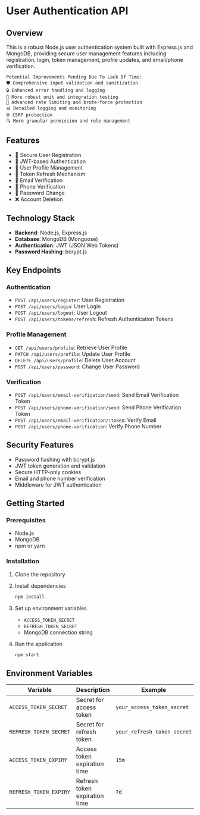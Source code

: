 # User Authentication API

## Overview

This is a robust Node.js user authentication system built with Express.js and MongoDB, providing secure user management features including registration, login, token management, profile updates, and email/phone verification.

```
Potential Improvements Pending Due To Lack Of Time:
🛡️ Comprehensive input validation and sanitization
🔒 Enhanced error handling and logging
🧪 More robust unit and integration testing
🔐 Advanced rate limiting and brute-force protection
📊 Detailed logging and monitoring
🌐 CSRF protection
🔍 More granular permission and role management
```

## Features

- 🔐 Secure User Registration
- 🔑 JWT-based Authentication
- 📝 User Profile Management
- 🔄 Token Refresh Mechanism
- 📧 Email Verification
- 📱 Phone Verification
- 🔐 Password Change
- ❌ Account Deletion

## Technology Stack

- **Backend**: Node.js, Express.js
- **Database**: MongoDB (Mongoose)
- **Authentication**: JWT (JSON Web Tokens)
- **Password Hashing**: bcrypt.js

## Key Endpoints

### Authentication
- `POST /api/users/register`: User Registration
- `POST /api/users/login`: User Login
- `POST /api/users/logout`: User Logout
- `POST /api/users/tokens/refresh`: Refresh Authentication Tokens

### Profile Management
- `GET /api/users/profile`: Retrieve User Profile
- `PATCH /api/users/profile`: Update User Profile
- `DELETE /api/users/profile`: Delete User Account
- `POST /api/users/password`: Change User Password

### Verification
- `POST /api/users/email-verification/send`: Send Email Verification Token
- `POST /api/users/phone-verification/send`: Send Phone Verification Token
- `POST /api/users/email-verification/:token`: Verify Email
- `POST /api/users/phone-verification`: Verify Phone Number

## Security Features

- Password hashing with bcrypt.js
- JWT token generation and validation
- Secure HTTP-only cookies
- Email and phone number verification
- Middleware for JWT authentication

## Getting Started

### Prerequisites
- Node.js
- MongoDB
- npm or yarn

### Installation

1. Clone the repository
2. Install dependencies
   ```bash
   npm install
   ```
3. Set up environment variables
   - `ACCESS_TOKEN_SECRET`
   - `REFRESH_TOKEN_SECRET`
   - MongoDB connection string

4. Run the application
   ```bash
   npm start
   ```

## Environment Variables

| Variable                | Description                     | Example                        |
|-------------------------|--------------------------------|--------------------------------|
| `ACCESS_TOKEN_SECRET`   | Secret for access token        | `your_access_token_secret`     |
| `REFRESH_TOKEN_SECRET`  | Secret for refresh token       | `your_refresh_token_secret`    |
| `ACCESS_TOKEN_EXPIRY`   | Access token expiration time   | `15m`                          |
| `REFRESH_TOKEN_EXPIRY`  | Refresh token expiration time  | `7d`                           |
